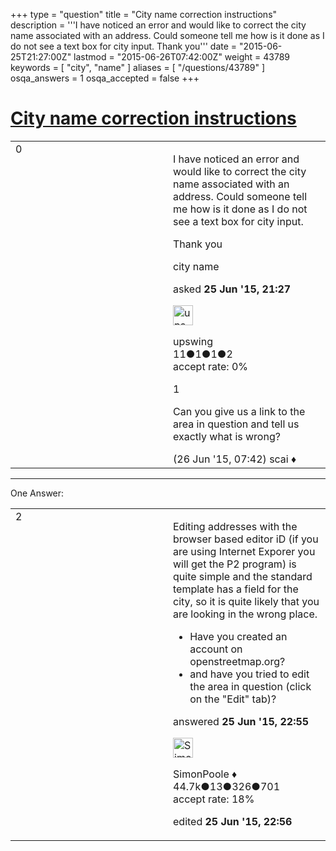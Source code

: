 +++
type = "question"
title = "City name correction instructions"
description = '''I have noticed an error and would like to correct the city name associated with an address. Could someone tell me how is it done as I do not see a text box for city input. Thank you'''
date = "2015-06-25T21:27:00Z"
lastmod = "2015-06-26T07:42:00Z"
weight = 43789
keywords = [ "city", "name" ]
aliases = [ "/questions/43789" ]
osqa_answers = 1
osqa_accepted = false
+++

<div class="headNormal">

# [City name correction instructions](/questions/43789/city-name-correction-instructions)

</div>

<div id="main-body">

<div id="askform">

<table id="question-table" style="width:100%;">
<colgroup>
<col style="width: 50%" />
<col style="width: 50%" />
</colgroup>
<tbody>
<tr>
<td style="width: 30px; vertical-align: top"><div class="vote-buttons">
<span id="post-43789-upvote" class="ajax-command post-vote up" rel="nofollow" title="I like this post (click again to cancel)"> </span>
<div id="post-43789-score" class="post-score" title="current number of votes">
0
</div>
<span id="post-43789-downvote" class="ajax-command post-vote down" rel="nofollow" title="I dont like this post (click again to cancel)"> </span> <span id="favorite-mark" class="ajax-command favorite-mark" rel="nofollow" title="mark/unmark this question as favorite (click again to cancel)"> </span>
<div id="favorite-count" class="favorite-count">
&#10;</div>
</div></td>
<td><div id="item-right">
<div class="question-body">
<p>I have noticed an error and would like to correct the city name associated with an address. Could someone tell me how is it done as I do not see a text box for city input.</p>
<p>Thank you</p>
</div>
<div id="question-tags" class="tags-container tags">
<span class="post-tag tag-link-city" rel="tag" title="see questions tagged &#39;city&#39;">city</span> <span class="post-tag tag-link-name" rel="tag" title="see questions tagged &#39;name&#39;">name</span>
</div>
<div id="question-controls" class="post-controls">
&#10;</div>
<div class="post-update-info-container">
<div class="post-update-info post-update-info-user">
<p>asked <strong>25 Jun '15, 21:27</strong></p>
<img src="https://secure.gravatar.com/avatar/b0282639e1911ed6df08baeeb6753905?s=32&amp;d=identicon&amp;r=g" class="gravatar" width="32" height="32" alt="upswing&#39;s gravatar image" />
<p><span>upswing</span><br />
<span class="score" title="11 reputation points">11</span><span title="1 badges"><span class="badge1">●</span><span class="badgecount">1</span></span><span title="1 badges"><span class="silver">●</span><span class="badgecount">1</span></span><span title="2 badges"><span class="bronze">●</span><span class="badgecount">2</span></span><br />
<span class="accept_rate" title="Rate of the user&#39;s accepted answers">accept rate:</span> <span title="upswing has no accepted answers">0%</span></p>
</div>
</div>
<div id="comments-container-43789" class="comments-container">
<span id="43797"></span>
<div id="comment-43797" class="comment">
<div id="post-43797-score" class="comment-score">
1
</div>
<div class="comment-text">
<p>Can you give us a link to the area in question and tell us exactly what is wrong?</p>
</div>
<div id="comment-43797-info" class="comment-info">
<span class="comment-age">(26 Jun '15, 07:42)</span> <span class="comment-user userinfo">scai ♦</span>
</div>
</div>
</div>
<div id="comment-tools-43789" class="comment-tools">
&#10;</div>
<div class="clear">
&#10;</div>
<div id="comment-43789-form-container" class="comment-form-container">
&#10;</div>
<div class="clear">
&#10;</div>
</div></td>
</tr>
</tbody>
</table>

------------------------------------------------------------------------

<div class="tabBar">

<span id="sort-top"></span>

<div class="headQuestions">

One Answer:

</div>

</div>

<span id="43790"></span>

<div id="answer-container-43790" class="answer">

<table style="width:100%;">
<colgroup>
<col style="width: 50%" />
<col style="width: 50%" />
</colgroup>
<tbody>
<tr>
<td style="width: 30px; vertical-align: top"><div class="vote-buttons">
<span id="post-43790-upvote" class="ajax-command post-vote up" rel="nofollow" title="I like this post (click again to cancel)"> </span>
<div id="post-43790-score" class="post-score" title="current number of votes">
2
</div>
<span id="post-43790-downvote" class="ajax-command post-vote down" rel="nofollow" title="I dont like this post (click again to cancel)"> </span>
</div></td>
<td><div class="item-right">
<div class="answer-body">
<p>Editing addresses with the browser based editor iD (if you are using Internet Exporer you will get the P2 program) is quite simple and the standard template has a field for the city, so it is quite likely that you are looking in the wrong place.</p>
<ul>
<li>Have you created an account on openstreetmap.org?</li>
<li>and have you tried to edit the area in question (click on the "Edit" tab)?</li>
</ul>
</div>
<div class="answer-controls post-controls">
&#10;</div>
<div class="post-update-info-container">
<div class="post-update-info post-update-info-user">
<p>answered <strong>25 Jun '15, 22:55</strong></p>
<img src="https://secure.gravatar.com/avatar/ad2513d6f8e3d709d576ace900c12fa5?s=32&amp;d=identicon&amp;r=g" class="gravatar" width="32" height="32" alt="SimonPoole&#39;s gravatar image" />
<p><span>SimonPoole ♦</span><br />
<span class="score" title="44667 reputation points"><span>44.7k</span></span><span title="13 badges"><span class="badge1">●</span><span class="badgecount">13</span></span><span title="326 badges"><span class="silver">●</span><span class="badgecount">326</span></span><span title="701 badges"><span class="bronze">●</span><span class="badgecount">701</span></span><br />
<span class="accept_rate" title="Rate of the user&#39;s accepted answers">accept rate:</span> <span title="SimonPoole has 209 accepted answers">18%</span></p>
</div>
<div class="post-update-info post-update-info-edited">
<p><span> edited <strong>25 Jun '15, 22:56</strong> </span></p>
</div>
</div>
<div id="comments-container-43790" class="comments-container">
&#10;</div>
<div id="comment-tools-43790" class="comment-tools">
&#10;</div>
<div class="clear">
&#10;</div>
<div id="comment-43790-form-container" class="comment-form-container">
&#10;</div>
<div class="clear">
&#10;</div>
</div></td>
</tr>
</tbody>
</table>

</div>

<div class="paginator-container-left">

</div>

</div>

</div>

